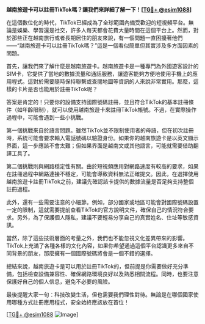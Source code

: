 **越南旅遊卡可以註冊TikTok嗎？讓我們來詳細了解一下！[[TG💪+ @esim1088](https://t.me/s/esim1088)]**

在這個數位化的時代，TikTok已經成為了全球範圍內備受歡迎的短視頻平台。無論是娛樂、學習還是社交，許多人每天都會花費大量時間在這個平台上。然而，對於那些正在越南旅行或者長期居住的朋友來說，有一個問題一直困擾著他們——“越南旅遊卡可以註冊TikTok嗎？”這是一個看似簡單但其實涉及多方面因素的問題。

首先，讓我們來了解什麼是越南旅遊卡。越南旅遊卡是一種專門為外國遊客設計的SIM卡，它提供了當地的數據流量和通話服務，讓遊客能夠方便地使用手機上的應用程式。這對於需要隨時保持聯繫或查閱地圖等資訊的人來說非常實用。那麼，這樣的卡片是否也能用於註冊TikTok呢？

答案是肯定的！只要你的設備支持國際號碼註冊，並且符合TikTok的基本註冊條件（如年齡限制），就可以使用越南旅遊卡來註冊TikTok帳號。不過，在實際操作過程中，可能會遇到一些小挑戰。

第一個挑戰來自於語言問題。雖然TikTok並不限制使用者的母語，但在初次註冊時，系統可能會要求輸入電話號碼以驗證身份。如果你的越南旅遊卡是以英文顯示界面，這一步應該不會太難；但如果界面是越南文或其他語言，可能就需要借助翻譯工具了。

第二個挑戰則與網路穩定性有關。由於短視頻應用對網路速度有較高的要求，如果在註冊過程中網路連接不穩定，可能會導致資料無法正確提交。因此，在選擇使用越南旅遊卡註冊TikTok之前，建議先確認該卡提供的數據流量是否足夠支持整個註冊過程。

此外，還有一些需要注意的小細節。例如，部分國家或地區可能會對國際號碼設置一定的限制，這就需要提前查看TikTok的官方說明文件，確保自己的情況符合要求。另外，為了保護個人隱私，建議不要輕易分享自己的真實姓名、住址等敏感資訊。

當然，除了這些技術層面的考量之外，我們也不能忽視文化差異帶來的影響。TikTok上充滿了各種各樣的文化內容，如果你希望通過這個平台認識更多來自不同背景的朋友，那麼擁有一個國際號碼將會是一個不錯的選擇。

總結來說，越南旅遊卡是可以用於註冊TikTok的，但前提是你需要做好充分準備，包括檢查設備兼容性、確保網路環境良好以及熟悉相關流程。同時，也要注意保護好自己的個人信息，避免不必要的風險。

最後提醒大家一句：科技改變生活，但也需要我們理性對待。無論是在哪個國家使用哪種方式註冊應用程式，安全始終應該放在首位！

[[TG💪+ @esim1088](https://t.me/s/esim1088) ![Image](https://i.postimg.cc/4NQfJmqS/Snipaste-2025-05-13-00-14-12.png)]